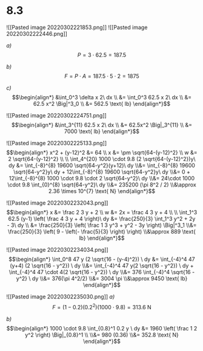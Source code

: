 # 8.3
![[Pasted image 20220302221853.png]]
![[Pasted image 20220302222446.png]]

*a)* 
$$P = 3 \cdot 62.5 = 187.5$$

*b)*
$$F = P \cdot A = 187.5 \cdot 5 \cdot 2 = 1875$$

*c)*
$$\begin{align*}
	&\int_0^3 \delta x 2\ dx \\
	&= \int_0^3 62.5 x 2\ dx \\
	&= 62.5 x^2 \Big|^3_0 \\
	&= 562.5 \text{ lb}
\end{align*}$$

![[Pasted image 20220302224751.png]]
$$\begin{align*}
	&\int_3^{11} 62.5 x 2\ dx \\
	&= 62.5x^2 \Big|_3^{11} \\
	&= 7000 \text{ lb}
\end{align*}$$

![[Pasted image 20220302225133.png]]
$$\begin{align*}
	x^2 + (y-12)^2 &= 64 \\
	x &= \pm \sqrt{64-(y-12)^2} \\
	w &= 2 \sqrt{64-(y-12)^2} \\
	\\
	\int_4^{20} 1000 \cdot 9.8 (2 \sqrt{64-(y-12)^2})y\ dy 
	&=
		\int_{-8}^{8} 19600 \sqrt{64-y^2}(y+12)\ dy 
	\\&=
		\int_{-8}^{8} 19600 \sqrt{64-y^2}y\ dy 
		+ 
		12\int_{-8}^{8} 19600 \sqrt{64-y^2}y\ dy 
	\\&= 0 + 12\int_{-8}^{8} 1000 \cdot 9.8 \cdot 2 \sqrt{64-y^2}\ dy 
	\\&= 24\cdot 1000 \cdot 9.8 \int_{0}^{8} \sqrt{64-y^2}\ dy 
	\\&= 235200 (\pi 8^2 / 2)
	\\&\approx 2.36 \times 10^{7} \text{ N}
\end{align*}$$

![[Pasted image 20220302232043.png]]
$$\begin{align*}
	x &= \frac 2 3 y + 2 \\
	w &= 2x = \frac 4 3 y + 4 \\
	\\
	\int_1^3 62.5 (y-1) \left( \frac 4 3 y + 4 \right)\ dy
	&= \frac{250}{3} \int_1^3 y^2 + 2y - 3\ dy \\
	&= \frac{250}{3} \left(
		\frac 1 3 y^3 + y^2 - 3y
	\right) \Big|^3_1
	\\&= \frac{250}{3} \left(
		9 - \left(- \frac{5}{3} \right)
	\right)
	\\&\approx 889 \text{ lb}
\end{align*}$$

![[Pasted image 20220302234034.png]]
$$\begin{align*}
	\int_0^8 47 y (2 \sqrt{16 - (y-4)^2}) \ dy
	&= 
		\int_{-4}^4 47 (y+4) (2 \sqrt{16 - y^2}) \ dy
	\\&= 
		\int_{-4}^4 47 y(2 \sqrt{16 - y^2}) \ dy
		+
		\int_{-4}^4 47 \cdot 4(2 \sqrt{16 - y^2}) \ dy
	\\&= 
		376 \int_{-4}^4 \sqrt{16 - y^2} \ dy
	\\&= 376(\pi 4^2/2)
	\\&= 3004 \pi
	\\&\approx 9450 \text{ lb}
\end{align*}$$

![[Pasted image 20220302235030.png]]
*a)*
$$F = (1 - 0.2)(0.2^2)(1000 \cdot 9.8) = 313.6 \text{ N}$$

*b)*
$$\begin{align*}
	1000 \cdot 9.8 \int_{0.8}^1 0.2 y \ dy
	&= 
		1960 \left( \frac 1 2 y^2 \right) \Big|_{0.8}^1 \\
	\\&= 
		980 (0.36)
	\\&=
		352.8 \text{ N}
\end{align*}$$